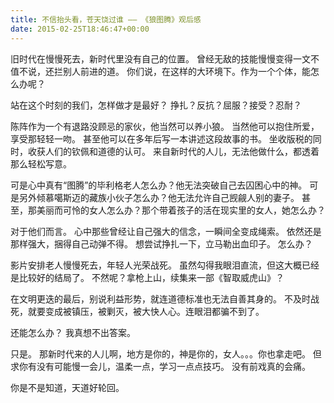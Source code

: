 ```yaml
---
title: 不信抬头看，苍天饶过谁 —— 《狼图腾》观后感
date: 2015-02-25T18:46:47+00:00
---
```

旧时代在慢慢死去，新时代里没有自己的位置。
曾经无敌的技能慢慢变得一文不值不说，还拦别人前进的道。
你们说，在这样的大环境下。作为一个个体，能怎么办呢？

站在这个时刻的我们，怎样做才是最好？
挣扎？反抗？屈服？接受？忍耐？

陈阵作为一个有退路没顾忌的家伙，他当然可以养小狼。
当然他可以抱住所爱，享受那轻轻一吻。
甚至他可以在多年后写一本讲述这段故事的书。
坐收版税的同时，收获人们的钦佩和道德的认可。
来自新时代的人儿，无法他做什么，都透着那么轻松写意。

可是心中真有“图腾”的毕利格老人怎么办？他无法突破自己去囚困心中的神。
可是另外倾慕噶斯迈的藏族小伙子怎么办？他无法允许自己觊觎人别的妻子。
甚至，那美丽而可怜的女人怎么办？那个带着孩子的活在现实里的女人，她怎么办？

对于他们而言。
心中那些曾经让自己强大的信念，一瞬间全变成绳索。
依然还是那样强大，捆得自己动弹不得。
想尝试挣扎一下，立马勒出血印子。
怎么办？

影片安排老人慢慢死去，年轻人光荣战死。
虽然勾得我眼泪直流，但这大概已经是比较好的结局了。
不然呢？拿枪上山，续集来一部《智取威虎山》？

在文明更迭的最后，别说利益形势，就连道德标准也无法自善其身的。
不及时战死，就要变成被镇压，被剿灭，被大快人心。连眼泪都骗不到了。

还能怎么办？
我真想不出答案。

只是。
那新时代来的人儿啊，地方是你的，神是你的，女人。。。你也拿走吧。
但求你有没有可能慢一会儿，温柔一点，学习一点点技巧。
没有前戏真的会痛。

你是不是知道，天道好轮回。
